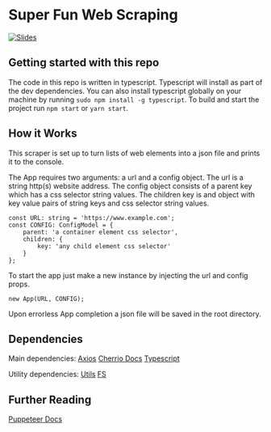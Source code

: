 # Super Fun Web Scraping

[![Slides][slides-img]][slides-url]

## Getting started with this repo

The code in this repo is written in typescript. Typescript will install as part of the dev dependencies. You can also install typescript globally on your machine by running `sudo npm install -g typescript`. To build and start the project run `npm start` or `yarn start`.

## How it Works

This scraper is set up to turn lists of web elements into a json file and prints it to the console.

The App requires two arguments: a url and a config object. The url is a string http(s) website address. The config object consists of a parent key which has a css selector string values. The children key is and object with key value pairs of string keys and css selector string values.

```
const URL: string = 'https://www.example.com';
const CONFIG: ConfigModel = {
    parent: 'a container element css selector',
    children: {
        key: 'any child element css selector'
    }
};
```

To start the app just make a new instance by injecting the url and config props.

```
new App(URL, CONFIG);
```

Upon errorless App completion a json file will be saved in the root directory.

## Dependencies

Main dependencies:
[Axios](https://github.com/axios/axios)
[Cherrio Docs](https://cheerio.js.org/)
[Typescript](https://www.typescriptlang.org/docs/handbook/typescript-in-5-minutes.html)

Utility dependencies:
[Utils](https://nodejs.org/dist/latest-v8.x/docs/api/util.html#util_util_promisify_original)
[FS](https://nodejs.org/dist/latest-v8.x/docs/api/fs.html#fs_fs_writefile_file_data_options_callback)

## Further Reading

[Puppeteer Docs](https://github.com/puppeteer/puppeteer/blob/master/README.md)

[slides-img]: https://img.shields.io/badge/slides-google-blue
[slides-url]: https://docs.google.com/presentation/d/1u3FTOzHJQDFMkwDiVE2_5jzqex8rN8PKf-XDyDDJ0Gs/edit?usp=sharing
